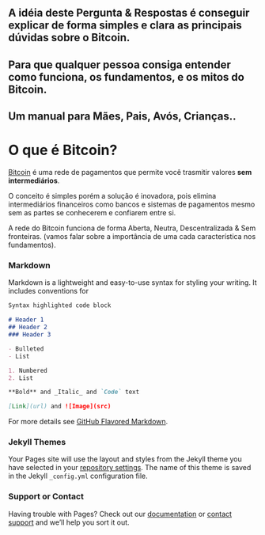 ## A idéia deste Pergunta & Respostas é conseguir explicar de forma simples e clara as principais dúvidas sobre o Bitcoin. 

## Para que qualquer pessoa consiga entender como funciona, os fundamentos, e os mitos do Bitcoin.

## Um manual para Mães, Pais, Avós, Crianças..

# O que é Bitcoin?

[Bitcoin](https://bitcoin.org/pt_BR/) é uma rede de pagamentos que permite você trasmitir valores **sem intermediários**.

O conceito é simples porém a solução é inovadora, pois elimina intermediários financeiros como bancos e sistemas de pagamentos mesmo sem as partes se conhecerem e confiarem entre si.

A rede do Bitcoin funciona de forma Aberta, Neutra, Descentralizada & Sem fronteiras. (vamos falar sobre a importância de uma cada característica nos fundamentos).

### Markdown

Markdown is a lightweight and easy-to-use syntax for styling your writing. It includes conventions for

```markdown
Syntax highlighted code block

# Header 1
## Header 2
### Header 3

- Bulleted
- List

1. Numbered
2. List

**Bold** and _Italic_ and `Code` text

[Link](url) and ![Image](src)
```

For more details see [GitHub Flavored Markdown](https://guides.github.com/features/mastering-markdown/).

### Jekyll Themes

Your Pages site will use the layout and styles from the Jekyll theme you have selected in your [repository settings](https://github.com/Linarelli/Bitcoin-Wiki/settings). The name of this theme is saved in the Jekyll `_config.yml` configuration file.

### Support or Contact

Having trouble with Pages? Check out our [documentation](https://help.github.com/categories/github-pages-basics/) or [contact support](https://github.com/contact) and we’ll help you sort it out.
